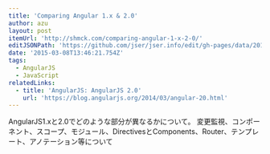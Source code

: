 ```yaml
---
title: 'Comparing Angular 1.x & 2.0'
author: azu
layout: post
itemUrl: 'http://shmck.com/comparing-angular-1-x-2-0/'
editJSONPath: 'https://github.com/jser/jser.info/edit/gh-pages/data/2015/03/index.json'
date: '2015-03-08T13:46:21.754Z'
tags:
  - AngularJS
  - JavaScript
relatedLinks:
  - title: 'AngularJS: AngularJS 2.0'
    url: 'https://blog.angularjs.org/2014/03/angular-20.html'
---
```

AngularJS1.xと2.0でどのような部分が異なるかについて。
変更監視、コンポーネント、スコープ、モジュール、DirectivesとComponents、Router、テンプレート、アノテーション等について
